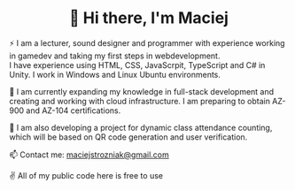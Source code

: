 <h1 align="center"> 👋 Hi there, I'm Maciej </h1>

⚡ I am a lecturer, sound designer and programmer with experience working in gamedev and taking my first steps in webdevelopment. <br>
I have experience using HTML, CSS, JavaScrpit, TypeScript and C# in Unity. I work in Windows and Linux Ubuntu environments.

🌱 I am currently expanding my knowledge in full-stack development and creating and working with cloud infrastructure. I am preparing to obtain AZ-900 and AZ-104 certifications. <br>

🔭 I am also developing a project for dynamic class attendance counting, which will be based on QR code generation and user verification. <br>

📫 Contact me: maciejstrozniak@gmail.com <br>

✌️ All of my public code here is free to use <br>

<!--
**MaciejStrozniak/MaciejStrozniak** is a ✨ _special_ ✨ repository because its `README.md` (this file) appears on your GitHub profile.

Here are some ideas to get you started:

- 🔭 I’m currently working on ...
- 🌱 I’m currently learning ...
- 👯 I’m looking to collaborate on ...
- 🤔 I’m looking for help with ...
- 💬 Ask me about ...
- 📫 How to reach me: ...
- 😄 Pronouns: ...
- ⚡ Fun fact: ...
-->
